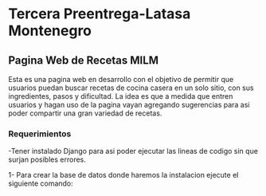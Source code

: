 # Tercera Preentrega-Latasa Montenegro

## Pagina Web de Recetas MILM

Esta es una pagina web en desarrollo con el objetivo de permitir que usuarios puedan buscar recetas de cocina casera en un solo sitio, con sus ingredientes, pasos y dificultad. La idea es que a medida que entren usuarios y hagan uso de la pagina vayan agregando sugerencias para asi poder compartir una gran variedad de recetas.

### Requerimientos

-Tener instalado Django para asi poder ejecutar las lineas de codigo sin que surjan posibles errores.

1- Para crear la base de datos donde haremos la instalacion ejecute el siguiente comando:
